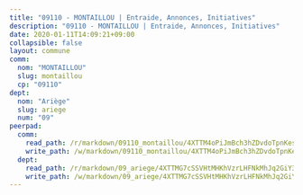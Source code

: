 ```yaml
---
title: "09110 - MONTAILLOU | Entraide, Annonces, Initiatives"
description: "09110 - MONTAILLOU | Entraide, Annonces, Initiatives"
date: 2020-01-11T14:09:21+09:00
collapsible: false
layout: commune
comm:
  nom: "MONTAILLOU"
  slug: montaillou
  cp: "09110"
dept:
  nom: "Ariège"
  slug: ariege
  num: "09"
peerpad:
  comm:
    read_path: /r/markdown/09110_montaillou/4XTTM4oPiJmBch3hZDvdoTpnKesZ8crY2XgZYxTCDWr5d9ztD
    write_path: /w/markdown/09110_montaillou/4XTTM4oPiJmBch3hZDvdoTpnKesZ8crY2XgZYxTCDWr5d9ztD-K3TgTw65ZCukvvpMJSSxXLooi1rxFaZUgQA8PgjsFqMnqdZ7W1mmehXuP4EBZndKc5NcGiZr6Uz4zm2pagxrq679KjX233Jsvj79yJSw7FdtCLQdZvD5QLYV1JmcymtYLAR1d9g9
  dept:
    read_path: /r/markdown/09_ariege/4XTTMG7cSSVHtMHKhVzrLHFNkMhJq2GiY37tW1RLaySvmC5m7
    write_path: /w/markdown/09_ariege/4XTTMG7cSSVHtMHKhVzrLHFNkMhJq2GiY37tW1RLaySvmC5m7-K3TgTss1C8HjViVkpwivQX7MahnqC11ekSJQuYEnrMDTmDE1FfJsoB9BatqQw5xZL2YVE8soFWdt5YbjPCiw8Nef7nnDAgssxyMxh5u11RAcuqPo3TLSQutK9TFNiNP3xhEoTkkD
---
```



